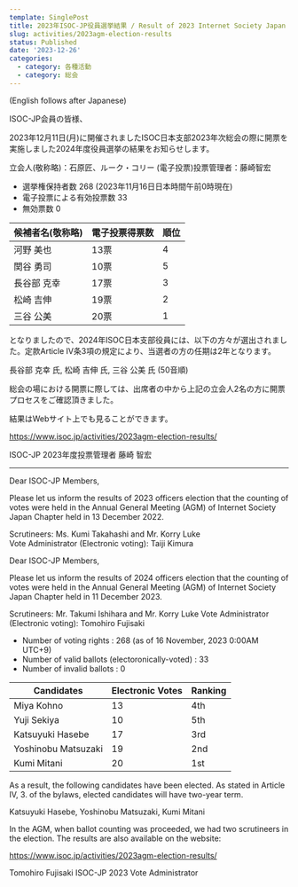 ```yaml
---
template: SinglePost
title: 2023年ISOC-JP役員選挙結果 / Result of 2023 Internet Society Japan Chapter (ISOC-JP) officers election
slug: activities/2023agm-election-results
status: Published
date: '2023-12-26'
categories:
  - category: 各種活動
  - category: 総会
---
```


(English follows after Japanese)

ISOC-JP会員の皆様、

2023年12月11日(月)に開催されましたISOC日本支部2023年次総会の際に開票を実施しました2024年度役員選挙の結果をお知らせします。

立会人(敬称略)：石原匠、ルーク・コリー
(電子投票)投票管理者：藤崎智宏

- 選挙権保持者数          268 (2023年11月16日日本時間午前0時現在)
- 電子投票による有効投票数  33
- 無効票数                 0

|候補者名(敬称略) |電子投票得票数|順位|
|----|----|----|
|河野 美也|13票|4|
|関谷 勇司|10票|5|
|長谷部 克幸|17票|3|
|松崎 吉伸|19票|2|
|三谷 公美|20票|1|

となりましたので、2024年ISOC日本支部役員には、以下の方々が選出されました。定款Article IV条3項の規定により、当選者の方の任期は2年となります。

長谷部 克幸 氏, 松崎 吉伸 氏, 三谷 公美 氏 (50音順)

総会の場における開票に際しては、出席者の中から上記の立会人2名の方に開票プロセスをご確認頂きました。

結果はWebサイト上でも見ることができます。

https://www.isoc.jp/activities/2023agm-election-results/

ISOC-JP 2023年度投票管理者
藤崎 智宏

-----

Dear ISOC-JP Members,

Please let us inform the results of 2023 officers election that the counting of votes were held in the Annual General Meeting (AGM) of Internet Society Japan Chapter held in 13 December 2022.

Scrutineers: Ms. Kumi Takahashi and Mr. Korry Luke  
Vote Administrator (Electronic voting): Taiji Kimura

Dear ISOC-JP Members,

Please let us inform the results of 2024 officers election that the counting of votes were held in the Annual General Meeting (AGM) of Internet Society Japan Chapter held in 11 December 2023.

Scrutineers: Mr. Takumi Ishihara and  Mr. Korry Luke
Vote Administrator (Electronic voting): Tomohiro Fujisaki

- Number of voting rights : 268 (as of 16 November, 2023 0:00AM UTC+9)
- Number of valid ballots (electoronically-voted) : 33
- Number of invalid ballots : 0

                     
|Candidates|Electronic Votes|Ranking|
|----|----|----|
|Miya Kohno|13|4th|
|Yuji Sekiya|10|5th|
|Katsuyuki Hasebe|17|3rd|
|Yoshinobu Matsuzaki|19|2nd
|Kumi Mitani|20|1st|

As a result, the following candidates have been elected. As stated in Article IV, 3. of the bylaws, elected candidates will have two-year term.

Katsuyuki Hasebe, Yoshinobu Matsuzaki, Kumi Mitani

In the AGM, when ballot counting was proceeded, we had two scrutineers in the election. The results are also available on the website:

https://www.isoc.jp/activities/2023agm-election-results/

Tomohiro Fujisaki
ISOC-JP 2023 Vote Administrator
